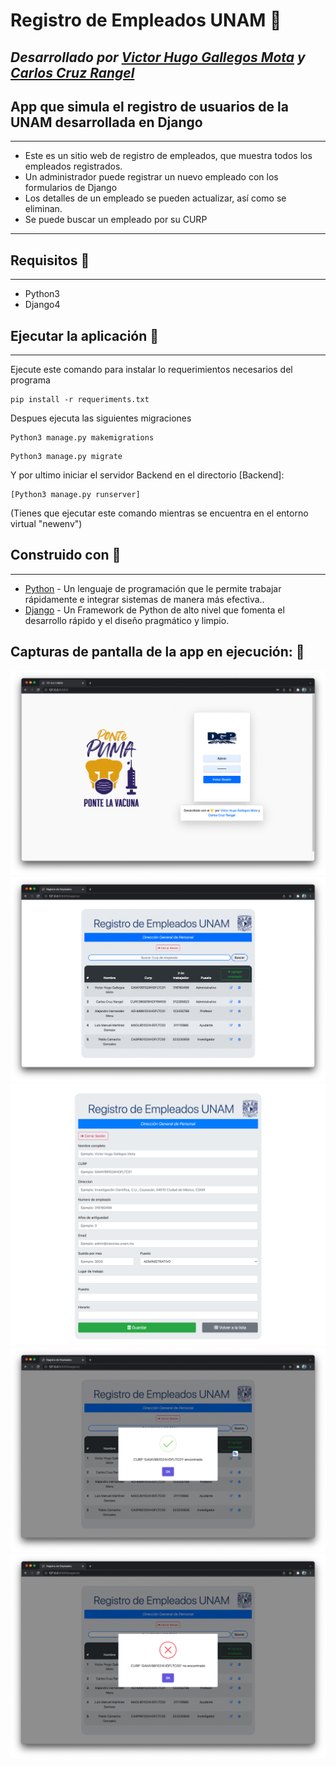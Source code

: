 # Registro de Empleados UNAM 💛

## *Desarrollado por <a href="https://github.com/VictorDeGallegos">Victor Hugo Gallegos Mota</a>   y <a class="text-decoration-none" href="https://github.com/CarlosCruzRangel">Carlos Cruz Rangel </a>*
<h2>App que simula el registro de usuarios de la UNAM desarrollada en Django </h2>
<hr>
<ul>
<li>Este es un sitio web de registro de empleados, que muestra todos los empleados registrados.</li>
<li>Un administrador puede registrar un nuevo empleado con los formularios de Django</li>
<li>Los detalles de un empleado se pueden actualizar, así como se eliminan.</li>
<li>Se puede buscar un empleado por su CURP</li>
  </ul>
<hr>
<h2>Requisitos 📄</h2> 
<hr>
<p><ul>
  <li>Python3</li>
  <li>Django4</li></ul></p>
<h2>Ejecutar la aplicación 🚀</h2>
<hr>
<p>Ejecute este comando para instalar lo requerimientos necesarios del programa <pre><code>pip install -r requeriments.txt</code></pre> Despues ejecuta las siguientes migraciones <pre><code>Python3 manage.py makemigrations</code></pre> <pre><code>Python3 manage.py migrate</code></pre>  Y por ultimo  iniciar el servidor Backend en el directorio [Backend]: <pre><code>[Python3 manage.py runserver]</code></pre>  (Tienes que ejecutar este comando mientras se encuentra en el entorno virtual "newenv")</p>
<h2>Construido con 🔨</h2>
<hr>
<p><ul>
  <li><a href="https://www.python.org/">Python</a> - Un lenguaje de programación que le permite trabajar rápidamente e integrar sistemas de manera más efectiva..</li>
  <li><a href="https://www.djangoproject.com/">Django</a> - Un Framework de Python de alto nivel que fomenta el desarrollo rápido y el diseño pragmático y limpio.</li>
</ul></p>

  <h2>Capturas de pantalla de la app en ejecución: 📸</h2>


<img src='emp1.png'>
<img src='emp2.png'>
<img src='emp3.png'>
<img src='emp4.png'>
<img src='emp5.png'>
